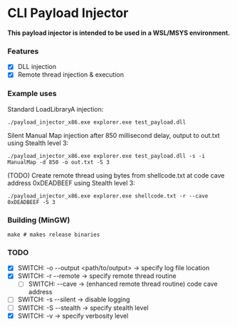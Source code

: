 # CLI Payload Injector

**This payload injector is intended to be used in a WSL/MSYS environment.**

### Features
- [x] DLL injection
- [x] Remote thread injection & execution

### Example uses
Standard LoadLibraryA injection:
```
./payload_injector_x86.exe explorer.exe test_payload.dll
```
Silent Manual Map injection after 850 millisecond delay, output to out.txt using Stealth level 3:
```
./payload_injector_x86.exe explorer.exe test_payload.dll -s -i ManualMap -d 850 -o out.txt -S 3
```
(TODO) Create remote thread using bytes from shellcode.txt at code cave address 0xDEADBEEF using Stealth level 3:
```
./payload_injector_x86.exe explorer.exe shellcode.txt -r --cave 0xDEADBEEF -S 3
```

### Building (MinGW)
```
make # makes release binaries
```

### TODO
- [x] SWITCH: -o --output \<path/to/output\> -\> specify log file location
- [x] SWITCH: -r --remote -> specify remote thread routine
  - [ ] SWITCH: --cave -> (enhanced remote thread routine) code cave address
- [ ] SWITCH: -s --silent -> disable logging
- [ ] SWITCH: -S --stealth -> specify stealth level
- [x] SWITCH: -v -> specify verbosity level
